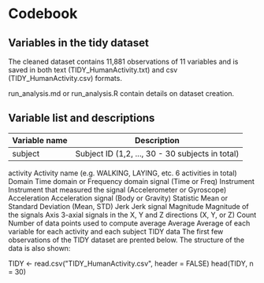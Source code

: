 # Codebook
## Variables in the tidy dataset
The cleaned dataset contains 11,881 observations of 11 variables and is saved in both text (TIDY_HumanActivity.txt) and csv (TIDY_HumanActivity.csv) formats.

run_analysis.md or run_analysis.R contain details on dataset creation.

## Variable list and descriptions
| Variable name	| Description |
| ------------- | ----------- |
| subject	| Subject ID (1,2, ..., 30 - 30 subjects in total) |
activity	Activity name (e.g. WALKING, LAYING, etc. 6 activities in total)
Domain	Time domain or Frequency domain signal (Time or Freq)
Instrument	Instrument that measured the signal (Accelerometer or Gyroscope)
Acceleration	Acceleration signal (Body or Gravity)
Statistic	Mean or Standard Deviation (Mean, STD)
Jerk	Jerk signal
Magnitude	Magnitude of the signals
Axis	3-axial signals in the X, Y and Z directions (X, Y, or Z)
Count	Number of data points used to compute average
Average	Average of each variable for each activity and each subject
TIDY data
The first few observations of the TIDY dataset are prented below. The structure of the data is also shown:

TIDY <- read.csv("TIDY_HumanActivity.csv", header = FALSE)
head(TIDY, n = 30)
